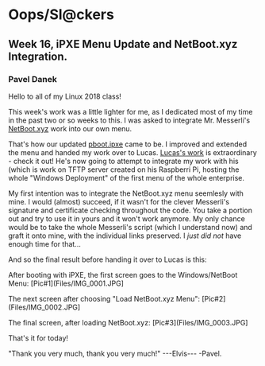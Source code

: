 # Oops/Sl@ckers
## Week 16, iPXE Menu Update and **NetBoot.xyz** Integration.
### Pavel Danek

Hello to all of my Linux 2018 class!

This week's work was a little lighter for me, as I dedicated most of my time in the past two or so weeks to this.
I was asked to integrate Mr. Messerli's [NetBoot.xyz](https://github.com/antonym/netboot.xyz) work into our own menu.

That's how our updated [pboot.ipxe](Files/pboot.ipxe) came to be. I improved and extended the menu and handed my work over to Lucas. [Lucas's work](https://github.com/luschool/oopsslackersluschool) is extraordinary - check it out!
He's now going to attempt to integrate my work with his (which is work on TFTP server created on his Raspberri Pi, hosting the whole "Windows Deployment" of the first menu of the whole enterprise.

My first intention was to integrate the NetBoot.xyz menu seemlesly with mine. I would (almost) succeed, if it wasn't for the clever Messerli's signature and certificate checking throughout the code. You take a portion out and try to use it in yours and it won't work anymore.
My only chance would be to take the whole Messerli's script (which I understand now) and graft it onto mine, with the individual links preserved. I _just did not_ have enough time for that...

And so the final result before handing it over to Lucas is this:

After booting with iPXE, the first screen goes to the Windows/NetBoot Menu:
[Pic#1](Files/IMG_0001.JPG]

The next screen after choosing "Load NetBoot.xyz Menu":
[Pic#2](Files/IMG_0002.JPG]

The final screen, after loading NetBoot.xyz:
[Pic#3](Files/IMG_0003.JPG]

That's it for today!

"Thank you very much, thank you very much!"
---Elvis---
-Pavel.
